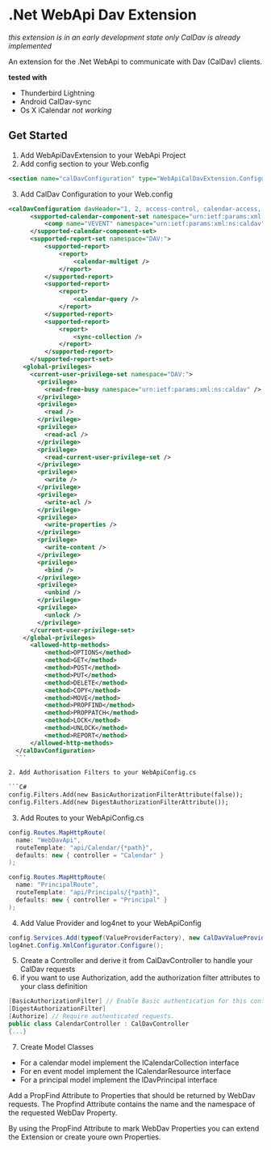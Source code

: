 # .Net WebApi Dav Extension

*this extension is in an early development state*
*only CalDav is already implemented*

An extension for the .Net WebApi to communicate with Dav (CalDav) clients.

**tested with**
* Thunderbird Lightning
* Android CalDav-sync
* Os X iCalendar *not working*

## Get Started

1. Add WebApiDavExtension to your WebApi Project
2. Add config section to your Web.config

  ``` XML
  <section name="calDavConfiguration" type="WebApiCalDavExtension.Configuration.CalDavConfigurationSectionHandler, WebApiCalDavExtension" />
  ```

3. Add CalDav Configuration to your Web.config

  ```XML
  <calDavConfiguration davHeader="1, 2, access-control, calendar-access, access-control, calendarserver-principal-property-search" xmlns:d="DAV:" xmlns:cal="urn:ietf:params:xml:ns:caldav">
  		<supported-calendar-component-set namespace="urn:ietf:params:xml:ns:caldav">
  			<comp name="VEVENT" namespace="urn:ietf:params:xml:ns:caldav"></comp>
  		</supported-calendar-component-set>
  		<supported-report-set namespace="DAV:">
  			<supported-report>
  				<report>
  					<calendar-multiget />
  				</report>
  			</supported-report>
  			<supported-report>
  				<report>
  					<calendar-query />
  				</report>
  			</supported-report>
  			<supported-report>
  				<report>
  					<sync-collection />
  				</report>
  			</supported-report>
  		</supported-report-set>
      <global-privileges>
        <current-user-privilege-set namespace="DAV:">
          <privilege>
            <read-free-busy namespace="urn:ietf:params:xml:ns:caldav" />
          </privilege>
          <privilege>
            <read />
          </privilege>
          <privilege>
            <read-acl />
          </privilege>
          <privilege>
            <read-current-user-privilege-set />
          </privilege>
          <privilege>
            <write />
          </privilege>
          <privilege>
            <write-acl />
          </privilege>
          <privilege>
            <write-properties />
          </privilege>
          <privilege>
            <write-content />
          </privilege>
          <privilege>
            <bind />
          </privilege>
          <privilege>
            <unbind />
          </privilege>
          <privilege>
            <unlock />
          </privilege>
        </current-user-privilege-set>
      </global-privileges>
  		<allowed-http-methods>
  			<method>OPTIONS</method>
  			<method>GET</method>
  			<method>POST</method>
  			<method>PUT</method>
  			<method>DELETE</method>
  			<method>COPY</method>
  			<method>MOVE</method>
  			<method>PROPFIND</method>
  			<method>PROPPATCH</method>
  			<method>LOCK</method>
  			<method>UNLOCK</method>
  			<method>REPORT</method>
  		</allowed-http-methods>
  	</calDavConfiguration>
  	```

2. Add Authorisation Filters to your WebApiConfig.cs

  ```C#
  config.Filters.Add(new BasicAuthorizationFilterAttribute(false));
  config.Filters.Add(new DigestAuthorizationFilterAttribute());
  ```

3. Add Routes to your WebApiConfig.cs

  ```C#
  config.Routes.MapHttpRoute(
    name: "WebDavApi",
    routeTemplate: "api/Calendar/{*path}",
    defaults: new { controller = "Calendar" }
  );
  
  config.Routes.MapHttpRoute(
    name: "PrincipalRoute",
    routeTemplate: "api/Principals/{*path}",
    defaults: new { controller = "Principal" }
  );
  ```

4. Add Value Provider and log4net to your WebApiConfig

  ```C#
  config.Services.Add(typeof(ValueProviderFactory), new CalDavValueProviderFactory());
  log4net.Config.XmlConfigurator.Configure();
  ```

5. Create a Controller and derive it from CalDavController to handle your CalDav requests
6. if you want to use Authorization, add the authorization filter attributes to your class definition

  ```C#
  [BasicAuthorizationFilter] // Enable Basic authentication for this controller.
  [DigestAuthorizationFilter]
  [Authorize] // Require authenticated requests.
  public class CalendarController : CalDavController
  {...}
  ```
  
7. Create Model Classes

  * For a calendar model implement the ICalendarCollection interface
  * For en event model implement the ICalendarResource interface
  * For a principal model implement the IDavPrincipal interface
  
  Add a PropFind Attribute to Properties that should be returned by WebDav requests. The Propfind Attribute contains the name and the namespace of the requested WebDav Property. 

  By using the PropFind Attribute to mark WebDav Properties you can extend the Extension or create youre own Properties.

